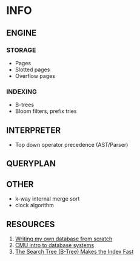 # INFO

## ENGINE

### STORAGE

- Pages
- Slotted pages
- Overflow pages

### INDEXING

- B-trees
- Bloom filters, prefix tries

## INTERPRETER

- Top down operator precedence (AST/Parser)

## QUERYPLAN

## OTHER

- k-way internal merge sort
- clock algorithm

## RESOURCES

1. [Writing my own database from scratch](https://www.youtube.com/watch?v=5Pc18ge9ohI)
2. [CMU intro to database systems](https://www.youtube.com/watch?v=otE2WvX3XdQ&list=PLSE8ODhjZXjYDBpQnSymaectKjxCy6BYq)
3. [The Search Tree (B-Tree) Makes the Index Fast](https://use-the-index-luke.com/sql/anatomy/the-tree)
